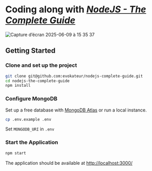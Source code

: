 # Coding along with [*NodeJS - The Complete Guide*](https://www.udemy.com/course/nodejs-the-complete-guide/)

![Capture d’écran 2025-06-09 à 15 35 37](https://github.com/user-attachments/assets/1774c6ff-8eb2-4934-925c-04af2c2902ad)


## Getting Started

### Clone and set up the project

```sh
git clone git@github.com:evokateur/nodejs-complete-guide.git
cd nodejs-the-complete-guide
npm install
```

### Configure MongoDB

Set up a free database with
[MongoDB Atlas](https://www.mongodb.com/atlas/database) or run a local instance.

```sh
cp .env.example .env
```

Set `MONGODB_URI` in `.env`

### Start the Application

```sh
npm start
```

The application should be available at <http://localhost:3000/>
